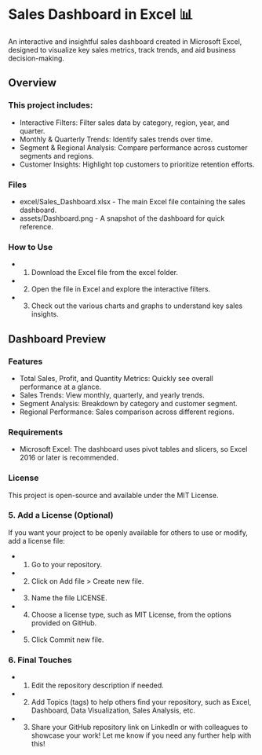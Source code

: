 # Sales Dashboard in Excel 📊
An interactive and insightful sales dashboard created in Microsoft Excel, designed to visualize key sales metrics, track trends, and aid business decision-making.

## Overview
### This project includes:

- Interactive Filters: Filter sales data by category, region, year, and quarter.
- Monthly & Quarterly Trends: Identify sales trends over time.
- Segment & Regional Analysis: Compare performance across customer segments and regions.
- Customer Insights: Highlight top customers to prioritize retention efforts.

### Files
- excel/Sales_Dashboard.xlsx - The main Excel file containing the sales dashboard.
- assets/Dashboard.png - A snapshot of the dashboard for quick reference.

### How to Use
- 1. Download the Excel file from the excel folder.
- 2. Open the file in Excel and explore the interactive filters.
- 3. Check out the various charts and graphs to understand key sales insights.

## Dashboard Preview

### Features
- Total Sales, Profit, and Quantity Metrics: Quickly see overall performance at a glance.
- Sales Trends: View monthly, quarterly, and yearly trends.
- Segment Analysis: Breakdown by category and customer segment.
- Regional Performance: Sales comparison across different regions.

### Requirements
- Microsoft Excel: The dashboard uses pivot tables and slicers, so Excel 2016 or later is recommended.

### License
This project is open-source and available under the MIT License.

### 5. Add a License (Optional)
If you want your project to be openly available for others to use or modify, add a license file:

- 1. Go to your repository.
- 2. Click on Add file > Create new file.
- 3. Name the file LICENSE.
- 4. Choose a license type, such as MIT License, from the options provided on GitHub.
- 5. Click Commit new file.

### 6. Final Touches
- 1. Edit the repository description if needed.
- 2. Add Topics (tags) to help others find your repository, such as Excel, Dashboard, Data Visualization, Sales Analysis, etc.
- 3. Share your GitHub repository link on LinkedIn or with colleagues to showcase your work!
Let me know if you need any further help with this!






